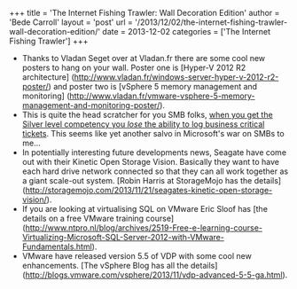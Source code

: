 +++
title = 'The Internet Fishing Trawler: Wall Decoration Edition'
author = 'Bede Carroll'
layout = 'post'
url = '/2013/12/02/the-internet-fishing-trawler-wall-decoration-edition/'
date = 2013-12-02
categories = ['The Internet Fishing Trawler']
+++

- Thanks to Vladan Seget over at Vladan.fr there are some cool new posters
  to hang on your wall. Poster one is [Hyper-V 2012 R2 architecture]
  (<http://www.vladan.fr/windows-server-hyper-v-2012-r2-poster/>) and poster
  two is [vSphere 5 memory management and monitoring]
  (<http://www.vladan.fr/vmware-vsphere-5-memory-management-and-monitoring-poster/>).
- This is quite the head scratcher for you SMB folks, [when you get the
  Silver level competency you *lose* the ability to log business critical
  tickets](http://msmvps.com/blogs/bradley/archive/2013/11/26/why-you-want-to-skip-the-silver-small-business-competency.aspx).
  This seems like yet another salvo in Microsoft's war on SMBs to me...
- In potentially interesting future developments news, Seagate have come
  out with their Kinetic Open Storage Vision. Basically they want to have
  each hard drive network connected so that they can all work together as
  a giant scale-out system. [Robin Harris at StorageMojo has the details]
  (<http://storagemojo.com/2013/11/21/seagates-kinetic-open-storage-vision/>).
- If you are looking at virtualising SQL on VMware Eric Sloof has [the
  details on a free VMware training course]
  (<http://www.ntpro.nl/blog/archives/2519-Free-e-learning-course-Virtualizing-Microsoft-SQL-Server-2012-with-VMware-Fundamentals.html>).
- VMware have released version 5.5 of VDP with some cool new
  enhancements. [The vSphere Blog has all the details]
  (<http://blogs.vmware.com/vsphere/2013/11/vdp-advanced-5-5-ga.html>).
